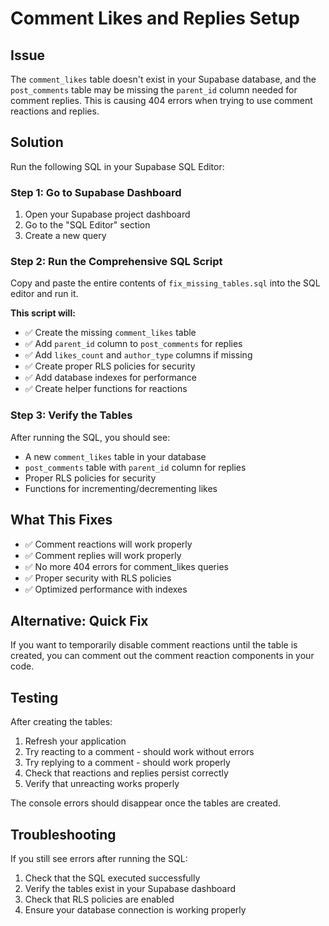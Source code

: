# Comment Likes and Replies Setup

## Issue
The `comment_likes` table doesn't exist in your Supabase database, and the `post_comments` table may be missing the `parent_id` column needed for comment replies. This is causing 404 errors when trying to use comment reactions and replies.

## Solution
Run the following SQL in your Supabase SQL Editor:

### Step 1: Go to Supabase Dashboard
1. Open your Supabase project dashboard
2. Go to the "SQL Editor" section
3. Create a new query

### Step 2: Run the Comprehensive SQL Script
Copy and paste the entire contents of `fix_missing_tables.sql` into the SQL editor and run it.

**This script will:**
- ✅ Create the missing `comment_likes` table
- ✅ Add `parent_id` column to `post_comments` for replies
- ✅ Add `likes_count` and `author_type` columns if missing
- ✅ Create proper RLS policies for security
- ✅ Add database indexes for performance
- ✅ Create helper functions for reactions

### Step 3: Verify the Tables
After running the SQL, you should see:
- A new `comment_likes` table in your database
- `post_comments` table with `parent_id` column for replies
- Proper RLS policies for security
- Functions for incrementing/decrementing likes

## What This Fixes
- ✅ Comment reactions will work properly
- ✅ Comment replies will work properly
- ✅ No more 404 errors for comment_likes queries
- ✅ Proper security with RLS policies
- ✅ Optimized performance with indexes

## Alternative: Quick Fix
If you want to temporarily disable comment reactions until the table is created, you can comment out the comment reaction components in your code.

## Testing
After creating the tables:
1. Refresh your application
2. Try reacting to a comment - should work without errors
3. Try replying to a comment - should work properly
4. Check that reactions and replies persist correctly
5. Verify that unreacting works properly

The console errors should disappear once the tables are created.

## Troubleshooting
If you still see errors after running the SQL:
1. Check that the SQL executed successfully
2. Verify the tables exist in your Supabase dashboard
3. Check that RLS policies are enabled
4. Ensure your database connection is working properly
